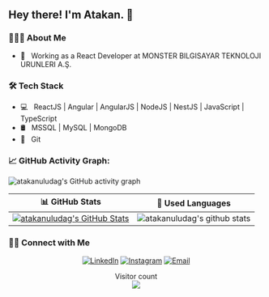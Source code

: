 <h2> Hey there! I'm Atakan. 👋</h2>

<h3> 👨🏻‍💻 About Me </h3>

- 💼 &nbsp; Working as a React Developer at MONSTER BILGISAYAR TEKNOLOJI URUNLERI A.Ş.

<h3>🛠 Tech Stack</h3>

- 💻 &nbsp; ReactJS | Angular | AngularJS | NodeJS | NestJS | JavaScript | TypeScript
- 🛢 &nbsp; MSSQL | MySQL | MongoDB
- 🔧 &nbsp; Git 

### 📈 GitHub Activity Graph:
![atakanuludag's GitHub activity graph](https://activity-graph.herokuapp.com/graph?username=atakanuludag&hide_border=true&theme=github)

 📊 GitHub Stats | 🚀 Used Languages
--- | --- 
[![atakanuludag's GitHub Stats](https://github-readme-stats.vercel.app/api?username=atakanuludag&show_icons=true)](https://github.com/atakanuludag) | ![atakanuludag's github stats](https://github-readme-stats.vercel.app/api/top-langs/?username=atakanuludag&layout=compact)

<h3> 🤝🏻 Connect with Me </h3>

<p align="center">
<a href="https://www.linkedin.com/in/atknuludag/"><img alt="LinkedIn" src="https://img.shields.io/badge/LinkedIn-Atakan%20Yasin%20Uludag-blue?style=flat-square&logo=linkedin"></a>
<a href="https://www.twitter.com/atknuludag/"><img alt="Instagram" src="http://img.shields.io/badge/Twitter-Atakan%20Yasin%20Uludag-blue?style=flat-square&logo=Twitter"></a>
<a href="mailto:atknuludag@gmail.com"><img alt="Email" src="https://img.shields.io/badge/Email-atknuludag@gmail.com-blue?style=flat-square&logo=gmail"></a>
</p>

<p align="center"> 
  Visitor count<br>
  <img src="https://profile-counter.glitch.me/atakanuludag/count.svg" />
</p>
